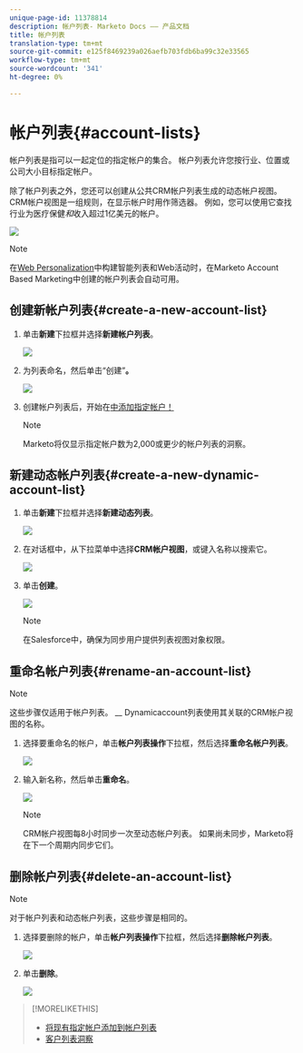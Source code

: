 ```yaml
---
unique-page-id: 11378814
description: 帐户列表- Marketo Docs —— 产品文档
title: 帐户列表
translation-type: tm+mt
source-git-commit: e125f8469239a026aefb703fdb6ba99c32e33565
workflow-type: tm+mt
source-wordcount: '341'
ht-degree: 0%

---
```



# 帐户列表{#account-lists}

帐户列表是指可以一起定位的指定帐户的集合。 帐户列表允许您按行业、位置或公司大小目标指定帐户。

除了帐户列表之外，您还可以创建从公共CRM帐户列表生成的动态帐户视图。 CRM帐户视图是一组规则，在显示帐户时用作筛选器。 例如，您可以使用它查找行业为医疗保健&#x200B;*和*&#x200B;收入超过1亿美元的帐户。

![](assets/one.png)

>[!NOTE]
>
>在[Web Personalization](/help/marketo/product-docs/web-personalization/using-web-segments/web-segments.md)中构建智能列表和Web活动时，在Marketo Account Based Marketing中创建的帐户列表会自动可用。

## 创建新帐户列表{#create-a-new-account-list}

1. 单击&#x200B;**新建**&#x200B;下拉框并选择&#x200B;**新建帐户列表**。

   ![](assets/1a.png)

1. 为列表命名，然后单击“创建”**。**

   ![](assets/three-0.png)

1. 创建帐户列表后，开始在[中添加指定帐户！](/help/marketo/product-docs/account-based-marketing/target/named-accounts/add-an-existing-named-account-to-an-account-list.md)

   >[!NOTE]
   >
   >Marketo将仅显示指定帐户数为2,000或更少的帐户列表的洞察。

## 新建动态帐户列表{#create-a-new-dynamic-account-list}

1. 单击&#x200B;**新建**&#x200B;下拉框并选择&#x200B;**新建动态列表**。

   ![](assets/1.png)

1. 在对话框中，从下拉菜单中选择&#x200B;**CRM帐户视图**，或键入名称以搜索它。

   ![](assets/image2017-7-18-9-48-23.png)

1. 单击&#x200B;**创建**。

   ![](assets/step4.jpg)

   >[!NOTE]
   >
   >在Salesforce中，确保为同步用户提供列表视图对象权限。

## 重命名帐户列表{#rename-an-account-list}

>[!NOTE]
>
>这些步骤仅适用于帐户列表。 __ Dynamicaccount列表使用其关联的CRM帐户视图的名称。

1. 选择要重命名的帐户，单击&#x200B;**帐户列表操作**&#x200B;下拉框，然后选择&#x200B;**重命名帐户列表**。

   ![](assets/three.png)

1. 输入新名称，然后单击&#x200B;**重命名**。

   ![](assets/four.png)

   >[!NOTE]
   >
   >CRM帐户视图每8小时同步一次至动态帐户列表。 如果尚未同步，Marketo将在下一个周期内同步它们。

## 删除帐户列表{#delete-an-account-list}

>[!NOTE]
>
>对于帐户列表和动态帐户列表，这些步骤是相同的。

1. 选择要删除的帐户，单击&#x200B;**帐户列表操作**&#x200B;下拉框，然后选择&#x200B;**删除帐户列表**。

   ![](assets/five.png)

1. 单击&#x200B;**删除**。

   ![](assets/six.png)

>[!MORELIKETHIS]
>
>* [将现有指定帐户添加到帐户列表](/help/marketo/product-docs/account-based-marketing/target/named-accounts/add-an-existing-named-account-to-an-account-list.md)
>* [客户列表洞察](/help/marketo/product-docs/account-based-marketing/measure/account-list-insights.md)

